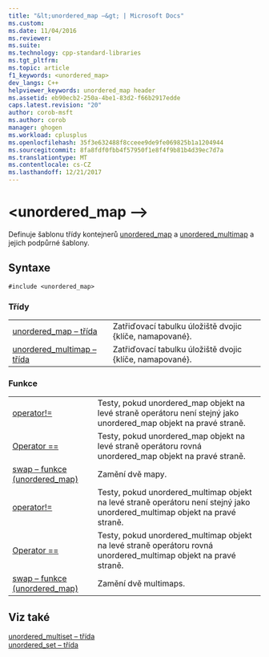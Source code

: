 ```yaml
---
title: "&lt;unordered_map –&gt; | Microsoft Docs"
ms.custom: 
ms.date: 11/04/2016
ms.reviewer: 
ms.suite: 
ms.technology: cpp-standard-libraries
ms.tgt_pltfrm: 
ms.topic: article
f1_keywords: <unordered_map>
dev_langs: C++
helpviewer_keywords: unordered_map header
ms.assetid: eb90ecb2-250a-4be1-83d2-f66b2917edde
caps.latest.revision: "20"
author: corob-msft
ms.author: corob
manager: ghogen
ms.workload: cplusplus
ms.openlocfilehash: 35f3e632488f8cceee9de9fe069825b1a1204944
ms.sourcegitcommit: 8fa8fdf0fbb4f57950f1e8f4f9b81b4d39ec7d7a
ms.translationtype: MT
ms.contentlocale: cs-CZ
ms.lasthandoff: 12/21/2017
---
```

# <a name="ltunorderedmapgt"></a>&lt;unordered_map –&gt;
Definuje šablonu třídy kontejnerů [unordered_map](../standard-library/unordered-map-class.md) a [unordered_multimap](../standard-library/unordered-multimap-class.md) a jejich podpůrné šablony.  
  
## <a name="syntax"></a>Syntaxe  
  
```  
#include <unordered_map>  
```  
  
### <a name="classes"></a>Třídy  
  
|||  
|-|-|  
|[unordered_map – třída](../standard-library/unordered-map-class.md)|Zatřiďovací tabulku úložiště dvojic {klíče, namapované}.|  
|[unordered_multimap – třída](../standard-library/unordered-multimap-class.md)|Zatřiďovací tabulku úložiště dvojic {klíče, namapované}.|  
  
### <a name="functions"></a>Funkce  
  
|||  
|-|-|  
|[operator!=](../standard-library/unordered-map-operators.md#op_neq)|Testy, pokud unordered_map objekt na levé straně operátoru není stejný jako unordered_map objekt na pravé straně.|  
|[Operator ==](../standard-library/unordered-map-operators.md#op_eq_eq)|Testy, pokud unordered_map objekt na levé straně operátoru rovná unordered_map objekt na pravé straně.|  
|[swap – funkce (unordered_map)](../standard-library/unordered-map-functions.md#swap)|Zamění dvě mapy.|  
|[operator!=](../standard-library/unordered-map-operators.md#op_neq)|Testy, pokud unordered_multimap objekt na levé straně operátoru není stejný jako unordered_multimap objekt na pravé straně.|  
|[Operator ==](../standard-library/unordered-map-operators.md#op_eq_eq)|Testy, pokud unordered_multimap objekt na levé straně operátoru rovná unordered_multimap objekt na pravé straně.|  
|[swap – funkce (unordered_map)](../standard-library/unordered-map-functions.md#swap)|Zamění dvě multimaps.|  
  
## <a name="see-also"></a>Viz také  
 [unordered_multiset – třída](../standard-library/unordered-multiset-class.md)   
 [unordered_set – třída](../standard-library/unordered-set-class.md)
